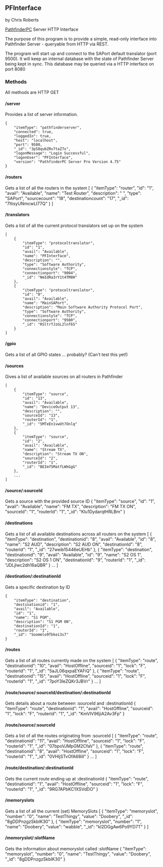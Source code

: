 ## PFInterface

by Chris Roberts 

[PathfinderPC](http://www.pathfinderpc.com/) Server HTTP Interface

The purpose of this program is to provide a simple, read-only interface into Pathfinder Server - queryable from HTTP via REST. 

The program will start up and connect to the SAPort default translator (port 9500).  It will keep an internal database with the state of Pathfinder Server being kept in sync.  This database may be queried via a HTTP interface on port 8080


### Methods
All methods are HTTP GET
#### /server
Provides a list of server information.

    {
        "itemType": "pathfinderserver",
        "connected": true,
        "loggedIn": true,
        "host": "localhost",
        "port": 9500,
        "_id": "3p58qubZRv7taZ7x",
        "logonMessage": "Login Successful",
        "logonUser": "PFInterface",
        "version": "PathfinderPC Server Pro Version 4.75"
    }

#### /routers
Gets a list of all the routers in the system
    [
        {
            "itemType": "router",
            "id": "1",
            "avail": "Available",
            "name": "Test Router",
            "description": " ",
            "type": "SAPort",
            "sourcecount": "18",
            "destinationcount": "17",
            "_id": "7ltisyUNmcwLI77Q"
        }
    ]
    
#### /translators
Gets a list of all the current protocol translators set up on the system

    [
        {
            "itemType": "protocoltranslator",
            "id": "1",
            "avail": "Available",
            "name": "PFInterface",
            "description": "",
            "type": "Software Authority",
            "connectionstyle": "TCP",
            "connectionport": "9004",
            "_id": "NmIdRa3rY1t4TM8H"
        },
        {
            "itemType": "protocoltranslator",
            "id": "0",
            "avail": "Available",
            "name": "MainSAPort",
            "description": "Main Software Authority Protocol Port",
            "type": "Software Authority",
            "connectionstyle": "TCP",
            "connectionport": "9500",
            "_id": "RSltrTJzGL2lnf6S"
        }
    ]
    
#### /gpio
Gets a list of all GPIO states ... probably? (Can't test this yet!)

#### /sources
Gives a list of available sources on all routers in Pathfinder

    [
        {
            "itemType": "source",
            "id": "13",
            "avail": "Available",
            "name": "DeviceOutput 13",
            "description": "",
            "sourceId": "13",
            "routerId": "1",
            "_id": "5MTeEn1vwUt7Onlq"
        },
        {
            "itemType": "source",
            "id": "2",
            "avail": "Available",
            "name": "Stream TX",
            "description": "Stream TX ON",
            "sourceId": "2",
            "routerId": "1",
            "_id": "BEImf5MatfLWkGgG"
        },
        ...
    ]
    
#### /source/:sourceId
Gets a source with the provided source ID
    {
        "itemType": "source",
        "id": "1",
        "avail": "Available",
        "name": "FM TX",
        "description": "FM TX ON",
        "sourceId": "1",
        "routerId": "1",
        "_id": "Klu1DydarqtHRLBm"
    }
    
#### /destinations
Gets a list of all available destinations across all routers on the system
    [
        {
            "itemType": "destination",
            "destinationid": "8",
            "avail": "Available",
            "id": "8",
            "name": "S2 AUD",
            "description": "S2 AUD ON",
            "destinationId": "8",
            "routerId": "1",
            "_id": "27weib15446eUEHb"
        },
        {
            "itemType": "destination",
            "destinationid": "9",
            "avail": "Available",
            "id": "9",
            "name": "S2 OS 1",
            "description": "S2 OS 1 ON",
            "destinationId": "9",
            "routerId": "1",
            "_id": "JDLjlwc2dh16aQBR"
        }
        ...
    ]
    
#### /destination/:destinationId
Gets a specific destination by ID

    {
        "itemType": "destination",
        "destinationid": "1",
        "avail": "Available",
        "id": "1",
        "name": "S1 PGM",
        "description": "S1 PGM ON",
        "destinationId": "1",
        "routerId": "1",
        "_id": "Soommlo9Tbkei3s7"
    }

#### /routes
Gets a list of all routes currently made on the system
    [
        {
            "itemType": "route",
            "destinationid": "10",
            "avail": "HostOffline",
            "sourceid": "1",
            "lock": "F",
            "routerId": "1",
            "_id": "5aJL06qxpaEYAFiQ"
        },
        {
            "itemType": "route",
            "destinationid": "15",
            "avail": "HostOffline",
            "sourceid": "1",
            "lock": "F",
            "routerId": "1",
            "_id": "7poY3leZQKr3JBVr"
        }
        ...
    ]
#### /route/source/:sourceId/destination/:destinationId
Gets details about a route between :sourceId and :destinationId
    {
        "itemType": "route",
        "destinationid": "1",
        "avail": "HostOffline",
        "sourceid": "1",
        "lock": "F",
        "routerId": "1",
        "_id": "KmVIV96jiA2Av3Fp"
    }
    
#### /route/source/:sourceId
Gets a list of all the routes originating from :sourceId
    [
        {
            "itemType": "route",
            "destinationid": "11",
            "avail": "HostOffline",
            "sourceid": "1",
            "lock": "F",
            "routerId": "1",
            "_id": "07bpoVJMpGM2CfaV"
        },
        {
            "itemType": "route",
            "destinationid": "8",
            "avail": "HostOffline",
            "sourceid": "1",
            "lock": "F",
            "routerId": "1",
            "_id": "0VHIjSTvOfA68ill"
        }
        ...
    ]
    
#### /route/destination/:destinationId
Gets the current route ending up at :destinationId
    {
        "itemType": "route",
        "destinationid": "1",
        "avail": "HostOffline",
        "sourceid": "1",
        "lock": "F",
        "routerId": "1",
        "_id": "9RG7APbKC1XSVdDO"
    }
    
#### /memoryslots
Gets a list of all the current (set) MemorySlots
    [
        {
            "itemType": "memoryslot",
            "number": "0",
            "name": "TestThingy",
            "value": "Doobery",
            "_id": "8gDDPnzgzSkbIK30"
        },
        {
            "itemType": "memoryslot",
            "number": "1",
            "name": "Doobery",
            "value": "wabble",
            "_id": "kI2DGgAw6Po9YD7T"
        }
    ]
    
#### /memoryslot/:slotName
Gets the information about memoryslot called :slotName
    {
        "itemType": "memoryslot",
        "number": "0",
        "name": "TestThingy",
        "value": "Doobery",
        "_id": "8gDDPnzgzSkbIK30"
    }